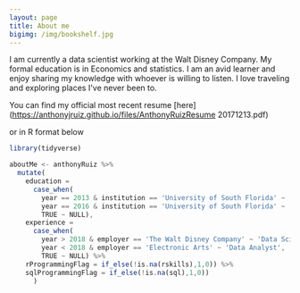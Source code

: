 ```yaml
---
layout: page
title: About me
bigimg: /img/bookshelf.jpg
---
```


I am currently a data scientist working at the Walt Disney Company. My formal education is in Economics and statistics. I am an avid learner and enjoy sharing my knowledge with whoever is willing to listen. I love traveling and exploring places I've never been to.

You can find my official most recent resume [here](https://anthonyjruiz.github.io/files/AnthonyRuizResume 20171213.pdf)

or in R format below

```javascript
library(tidyverse)

aboutMe <- anthonyRuiz %>%
  mutate(
    education =
      case_when(
        year == 2013 & institution == 'University of South Florida' ~ 'B.S. Economics',
        year == 2016 & institution == 'University of South Florida' ~ 'M.S. Economics',
        TRUE ~ NULL),
    experience =
      case_when(
        year > 2018 & employer == 'The Walt Disney Company' ~ 'Data Scientist',
        year < 2018 & employer == 'Electronic Arts' ~ 'Data Analyst',
        TRUE ~ NULL) %>%
    rProgrammingFlag = if_else(!is.na(rskills),1,0)) %>%
    sqlProgrammingFlag = if_else(!is.na(sql),1,0))
      )      
```
